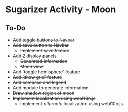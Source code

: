 # Sugarizer Activity - Moon

## To-Do
* ~~Add toggle buttons to Navbar~~
* ~~Add save button to Navbar~~
    * ~~Implement save feature~~
* ~~Add 2 display panels~~
    * ~~Generated information~~
    * ~~Moon view~~
* ~~Add 'toggle hemisphere' feature~~
* ~~Add 'show grid' feature~~
* ~~Add compass and legend~~
* ~~Add module to generate information~~
* ~~Draw shadow region of moon~~
* ~~Implement localization using webl10n.js~~
    * Implement _alternate_ localization using webl10n.js